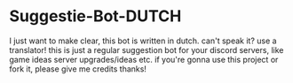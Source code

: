 # Suggestie-Bot-DUTCH
I just want to make clear, this bot is written in dutch. can't speak it? use a translator! this is just a regular suggestion bot for your discord servers, like game ideas server upgrades/ideas etc. if you're gonna use this project or fork it, please give me credits thanks!
